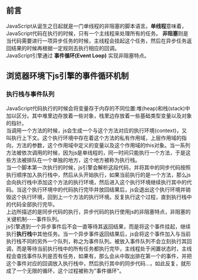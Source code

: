 ## 前言
JavaScript从诞生之日起就是一门单线程的非阻塞的脚本语言。**单线程**意味着，JavaScript代码在执行的时候，只有一个主线程来处理所有的任务。 **非阻塞**则是当代码需要进行一项异步任务的时候，主线程会挂起这个任务，然后在异步任务返回结果的时候再根据一定规则去执行相应的回调。    
JavaScript引擎通过 **事件循环(Event Loop)** 实现非阻塞特点。    

## 浏览器环境下js引擎的事件循环机制
### 执行栈与事件队列
JavaScript代码执行的时候会将变量存于内存的不同位置:堆(heap)和栈(stack)中加以区分。其中堆里边存放着一些对象，栈里边存放着一些基础类型变量以及对象的指针。    
当调用一个方法的时候，js会生成一个与这个方法对应的执行环境(context)，又叫执行上下文。这个执行环境中存在着这个方法的私有作用域，上层作用域的指向，方法的参数，这个作用域中定义的变量以及这个作用域的this对象。当一系列方法被依次调用的时候，因为js是单线程的，同一时间只能执行一个方法，于是这些方法被排队在一个单独的地方，这个地方被称为执行栈。    
当一个脚本第一次执行的时候，js引擎会解析这段代码，并将其中的同步代码按照执行顺序加入执行栈中，然后从头开始执行，如果当前执行的是一个方法，那么js会向执行栈中添加这个方法的执行环境，然后进入这个执行环境继续执行其中的代码。当这个执行环境中的代码执行完毕并放回结果后，js会退出这个执行环境并销毁这个执行环境，回到上一个方法的执行环境。反复执行这个过程，直到执行栈中的代码全部执行完毕。    
上边所描述的是同步代码的执行，异步代码的执行使用js的非阻塞特点，非阻塞的关键机制----事件队列。    
js引擎遇到一个异步事件后不会一直等待其返回结果，而是将这个事件挂起，继续执行**执行栈**中其他任务。当一个异步事件返回结果后，js会将这个事件加入与当前执行栈不同的另外一个队列，称之为事件队列。被放入事件队列不会立刻执行其回调，而是等待当前执行栈中的所有任务都执行完毕，主线程处于闲置状态时，主线程会查找事件队列是否有任务，如果有，那么会从中取出排在第一个的事件，并把这个事件对应的回调放入执行栈中，然后执行其中的同步代码...，如此反复，就形成了一个无限的循环，这个过程被称为"事件循环"。
   
